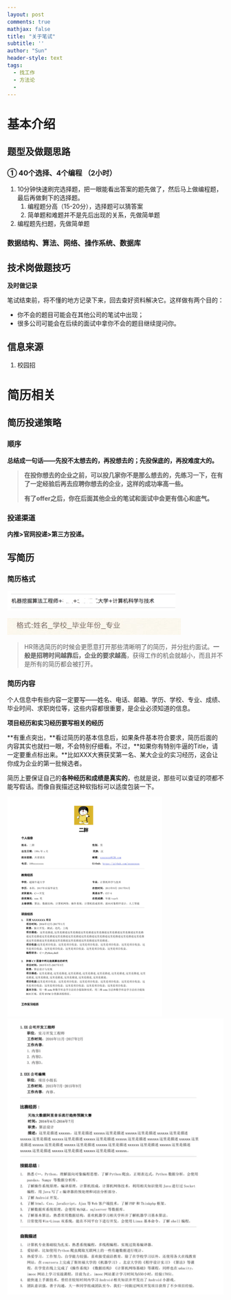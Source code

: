 ```yaml
---
layout: post
comments: true
mathjax: false
title: "关于笔试"
subtitle: ''
author: "Sun"
header-style: text
tags:
  - 找工作
  - 方法论
  - 
---
```


# 基本介绍

## 题型及做题思路

### ① 40个选择、4个编程 （2小时）

1. 10分钟快速刷完选择题，把一眼能看出答案的题先做了，然后马上做编程题，最后再做剩下的选择题。
   1. 编程题分高（15-20分），选择题可以猜答案
   2. 简单题和难题并不是先后出现的关系，先做简单题
2. 编程题先扫题，先做简单题

### 数据结构、算法、网络、操作系统、数据库

## 技术岗做题技巧

**及时做记录**

笔试结束前，将不懂的地方记录下来，回去查好资料解决它。这样做有两个目的：

- 你不会的题目可能会在其他公司的笔试中出现；
- 很多公司可能会在后续的面试中拿你不会的题目继续提问你。

## 信息来源

1. 校园招



# 简历相关

## 简历投递策略

### 顺序

**总结成一句话——先投不太想去的，再投想去的；先投保底的，再投难度大的。**

> **在投你想去的企业之前，可以投几家你不是那么想去的，先练习一下，在有了一定经验后再去应聘你想去的企业，这样的成功率高一些。**
>
> **有了offer之后，你在后面其他企业的笔试和面试中会更有信心和底气。**

### 投递渠道

**内推>官网投递>第三方投递。**

## 写简历

### 简历格式

![image-20200716180038356](/img/in-post/20_07/image-20200716180038356.png)

![image-20200716180047530](/img/in-post/20_07/image-20200716180047530.png)

> HR筛选简历的时候会更愿意打开那些清晰明了的简历，并分批约面试。**一般是招聘时间越靠后，企业的要求越高**，获得工作的机会就越小，而且并不是所有的简历都会被打开。

### 简历内容

个人信息中有些内容一定要写——姓名、电话、邮箱、学历、学校、专业、成绩、毕业时间、求职岗位等，这些内容都很重要，是企业必须知道的信息。

**项目经历和实习经历要写相关的经历**

**有重点突出，**看过简历的基本信息后，如果条件基本符合要求，简历后面的内容其实也就扫一眼，不会特别仔细看。不过，**如果你有特别牛逼的Title，请一定要重点标出来。**比如XXX大赛获奖第一名、某大企业的实习经历，这会让你成为企业的第一批候选者。

简历上要保证自己的**各种经历和成绩是真实的**，也就是说，那些可以查证的项都不能写假话。而像自我描述这种软指标可以适度包装一下。



<img src="/img/in-post/20_07/640.jpeg" alt="img" style="zoom:50%;" />

<img src="/img/in-post/20_07/image-20200716180610351.png" alt="image-20200716180610351"  />



